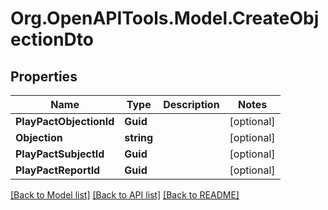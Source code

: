 # Org.OpenAPITools.Model.CreateObjectionDto

## Properties

Name | Type | Description | Notes
------------ | ------------- | ------------- | -------------
**PlayPactObjectionId** | **Guid** |  | [optional] 
**Objection** | **string** |  | [optional] 
**PlayPactSubjectId** | **Guid** |  | [optional] 
**PlayPactReportId** | **Guid** |  | [optional] 

[[Back to Model list]](../README.md#documentation-for-models) [[Back to API list]](../README.md#documentation-for-api-endpoints) [[Back to README]](../README.md)

